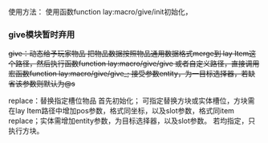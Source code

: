 使用方法：
使用函数function lay:macro/give/init初始化，

### give模块暂时弃用
~~give：动态给予玩家物品
把物品数据按照物品通用数据格式merge到 lay Item这个路径，然后执行函数function lay:macro/give/give
或者自定义路径，直接调用宏函数function lay:macro/give/give_;
接受参数entity，为一目标选择器，若缺省该参数则默认为@s~~

replace：替换指定槽位物品
首先初始化；
可指定替换方块或实体槽位，方块需在lay Item路径中增加pos参数，格式同坐标，以及slot参数，格式同item replace；实体需增加entity参数，为目标选择器，以及slot参数。
若均指定，只执行方块。